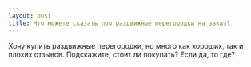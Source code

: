```yaml
---
layout: post 
title: Что можете сказать про раздвижные перегородки на заказ? 
--- 
```

Хочу купить раздвижные перегородки, но много как хороших, так и плохих отзывов. Подскажите, стоит ли покупать? Если да, то где?